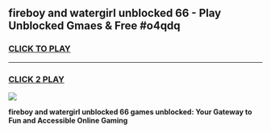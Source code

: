
## fireboy and watergirl unblocked 66 - Play Unblocked Gmaes & Free #o4qdq
<h3>
<a href="https://news.freeplayer.one?title=fireboy_and_watergirl_unblocked_66&ref=24F">CLICK TO PLAY</a></h3>
<hr>

<h3>
<a href="https://news.freeplayer.one?title=fireboy_and_watergirl_unblocked_66&ref=24F">CLICK 2 PLAY</a>
  
</h3>

<a href="https://news.freeplayer.one?title=fireboy_and_watergirl_unblocked_66&ref=24F/"><img src="https://clearcache.store/games.png"></a>


**fireboy and watergirl unblocked 66 games unblocked: Your Gateway to Fun and Accessible Online Gaming**
